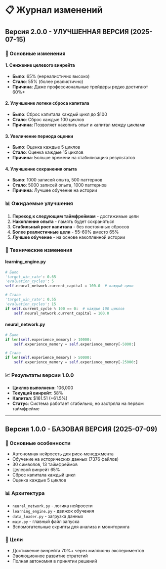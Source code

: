 # 📋 Журнал изменений

## Версия 2.0.0 - УЛУЧШЕННАЯ ВЕРСИЯ (2025-07-15)

### 🎯 Основные изменения

#### 1. Снижение целевого винрейта
- **Было**: 65% (нереалистично высоко)
- **Стало**: 55% (более реалистично)
- **Причина**: Даже профессиональные трейдеры редко достигают 60%+

#### 2. Улучшение логики сброса капитала
- **Было**: Сброс капитала каждый цикл до $100
- **Стало**: Сброс каждые 100 циклов
- **Причина**: Позволяет накопить опыт и капитал между циклами

#### 3. Увеличение периода оценки
- **Было**: Оценка каждые 5 циклов
- **Стало**: Оценка каждые 15 циклов
- **Причина**: Больше времени на стабилизацию результатов

#### 4. Улучшение сохранения опыта
- **Было**: 1000 записей опыта, 500 паттернов
- **Стало**: 5000 записей опыта, 1000 паттернов
- **Причина**: Лучшее обучение на истории

### 📊 Ожидаемые улучшения

1. **Переход к следующим таймфреймам** - достижимые цели
2. **Накопление опыта** - память будет сохраняться
3. **Стабильный рост капитала** - без постоянных сбросов
4. **Более реалистичные цели** - 55-60% вместо 65%
5. **Лучшее обучение** - на основе накопленной истории

### 🔧 Технические изменения

#### learning_engine.py
```python
# Было
'target_win_rate': 0.65
'evaluation_cycles': 5
self.neural_network.current_capital = 100.0  # каждый цикл

# Стало
'target_win_rate': 0.55
'evaluation_cycles': 15
if self.current_cycle % 100 == 0:  # каждые 100 циклов
    self.neural_network.current_capital = 100.0
```

#### neural_network.py
```python
# Было
if len(self.experience_memory) > 10000:
    self.experience_memory = self.experience_memory[-5000:]

# Стало
if len(self.experience_memory) > 50000:
    self.experience_memory = self.experience_memory[-25000:]
```

### 📈 Результаты версии 1.0.0

- **Циклов выполнено**: 106,000
- **Текущий винрейт**: 58%
- **Капитал**: $161.51 (+61.5%)
- **Статус**: Система работает стабильно, но застряла на первом таймфрейме

---

## Версия 1.0.0 - БАЗОВАЯ ВЕРСИЯ (2025-07-09)

### 🎯 Основные особенности

- Автономная нейросеть для риск-менеджмента
- Обучение на исторических данных (7376 файлов)
- 30 символов, 13 таймфреймов
- Целевой винрейт 65%
- Сброс капитала каждый цикл
- Оценка каждые 5 циклов

### 📊 Архитектура

- `neural_network.py` - логика нейросети
- `learning_engine.py` - движок обучения
- `data_loader.py` - загрузка данных
- `main.py` - главный файл запуска
- Вспомогательные скрипты для анализа и мониторинга

### 🎯 Цели

- Достижение винрейта 70%+ через миллионы экспериментов
- Эволюционное развитие стратегий
- Полная автономия в принятии решений 